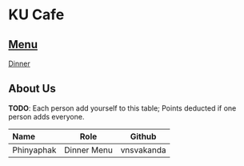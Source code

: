 # KU Cafe

## [Menu](Menu.md)

[Dinner](https://github.com/HelloYeew/ku-cafe/blob/dinner-menu/Menu.md)


## About Us

**TODO**: Each person add yourself to this table; Points deducted if one person adds everyone.

| Name       | Role        | Github          |
|:-----------|-------------|-----------------|
| Phinyaphak | Dinner Menu | vnsvakanda      |
